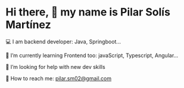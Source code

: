 # Hi there, 👋 my name is Pilar Solís Martínez

💻 I am backend developer: Java, Springboot...

🌱 I’m currently learning Frontend too: javaScript, Typescript, Angular...

🤔 I’m looking for help with new dev skills

📩 How to reach me: pilar.sm02@gmail.com

